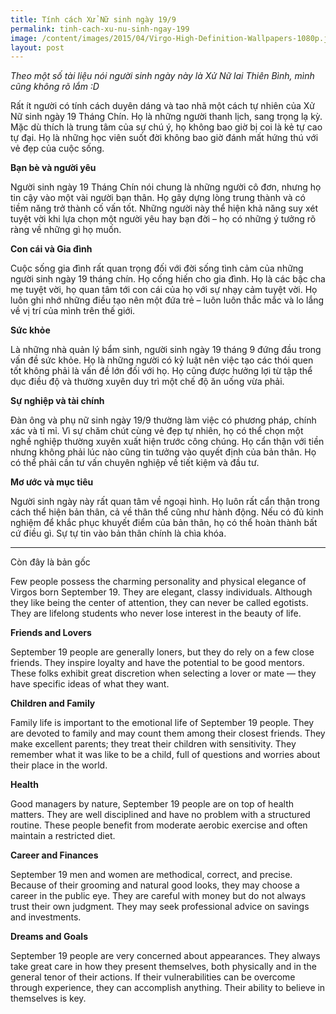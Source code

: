 ```yaml
---
title: Tính cách Xử Nữ sinh ngày 19/9
permalink: tinh-cach-xu-nu-sinh-ngay-199
image: /content/images/2015/04/Virgo-High-Definition-Wallpapers-1080p.jpg
layout: post
---
```


*Theo một số tài liệu nói người sinh ngày này là Xử Nữ lai Thiên Bình, mình cũng không rõ lắm :D*

Rất ít người có tính cách duyên dáng và tao nhã một cách tự nhiên của Xử Nữ sinh ngày 19 Tháng Chín. Họ là những người thanh lịch, sang trọng lạ kỳ. Mặc dù thích là trung tâm của sự chú ý, họ không bao giờ bị coi là kẻ tự cao tự đại. Họ là những học viên suốt đời không bao giờ đánh mất hứng thú với vẻ đẹp của cuộc sống.

**Bạn bè và người yêu**

Người sinh ngày 19 Tháng Chín nói chung là những người cô đơn, nhưng họ tin cậy vào một vài người bạn thân. Họ gây dựng lòng trung thành và có tiềm năng trở thành cố vấn tốt. Những người này thể hiện khả năng suy xét tuyệt vời khi lựa chọn một người yêu hay bạn đời – họ có những ý tưởng rõ ràng về những gì họ muốn.

**Con cái và Gia đình**

Cuộc sống gia đình rất quan trọng đối với đời sống tình cảm của những người sinh ngày 19 tháng chín. Họ cống hiến cho gia đình. Họ là các bậc cha mẹ tuyệt vời, họ quan tâm tới con cái của họ với sự nhạy cảm tuyệt vời. Họ luôn ghi nhớ những điều tạo nên một đứa trẻ – luôn luôn thắc mắc và lo lắng về vị trí của mình trên thế giới.

**Sức khỏe**

Là những nhà quản lý bẩm sinh, người sinh ngày 19 tháng 9 đứng đầu trong vấn đề sức khỏe. Họ là những người có kỷ luật nên việc tạo các thói quen tốt không phải là vấn đề lớn đối với họ. Họ cũng được hưởng lợi từ tập thể dục điều độ và thường xuyên duy trì một chế độ ăn uống vừa phải.

**Sự nghiệp và tài chính**

Đàn ông và phụ nữ sinh ngày 19/9 thường làm việc có phương pháp, chính xác và tỉ mỉ. Vì sự chăm chút cùng vẻ đẹp tự nhiên, họ có thể chọn một nghề nghiệp thường xuyên xuất hiện trước công chúng. Họ cẩn thận với tiền nhưng không phải lúc nào cũng tin tưởng vào quyết định của bản thân. Họ có thể phải cần tư vấn chuyên nghiệp về tiết kiệm và đầu tư.

**Mơ ước và mục tiêu**

Người sinh ngày này rất quan tâm về ngoại hình. Họ luôn rất cẩn thận trong cách thể hiện bản thân, cả về thân thể cũng như hành động. Nếu có đủ kinh nghiệm để khắc phục khuyết điểm của bản thân, họ có thể hoàn thành bất cứ điều gì. Sự tự tin vào bản thân chính là chìa khóa.


----
Còn đây là bản gốc

Few people possess the charming personality and physical elegance of Virgos born September 19. They are elegant, classy individuals. Although they like being the center of attention, they can never be called egotists. They are lifelong students who never lose interest in the beauty of life.

**Friends and Lovers**

September 19 people are generally loners, but they do rely on a few close friends. They inspire loyalty and have the potential to be good mentors. These folks exhibit great discretion when selecting a lover or mate — they have specific ideas of what they want.

**Children and Family**

Family life is important to the emotional life of September 19 people. They are devoted to family and may count them among their closest friends. They make excellent parents; they treat their children with sensitivity. They remember what it was like to be a child, full of questions and worries about their place in the world.

**Health**

Good managers by nature, September 19 people are on top of health matters. They are well disciplined and have no problem with a structured routine. These people benefit from moderate aerobic exercise and often maintain a restricted diet.

**Career and Finances**

September 19 men and women are methodical, correct, and precise. Because of their grooming and natural good looks, they may choose a career in the public eye. They are careful with money but do not always trust their own judgment. They may seek professional advice on savings and investments.

**Dreams and Goals**

September 19 people are very concerned about appearances. They always take great care in how they present themselves, both physically and in the general tenor of their actions. If their vulnerabilities can be overcome through experience, they can accomplish anything. Their ability to believe in themselves is key.
